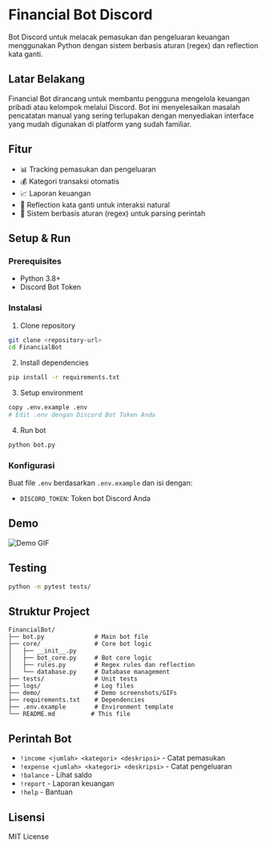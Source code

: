 # Financial Bot Discord

Bot Discord untuk melacak pemasukan dan pengeluaran keuangan menggunakan Python dengan sistem berbasis aturan (regex) dan reflection kata ganti.

## Latar Belakang

Financial Bot dirancang untuk membantu pengguna mengelola keuangan pribadi atau kelompok melalui Discord. Bot ini menyelesaikan masalah pencatatan manual yang sering terlupakan dengan menyediakan interface yang mudah digunakan di platform yang sudah familiar.

## Fitur

- 📊 Tracking pemasukan dan pengeluaran
- 💰 Kategori transaksi otomatis
- 📈 Laporan keuangan
- 🔄 Reflection kata ganti untuk interaksi natural
- 🤖 Sistem berbasis aturan (regex) untuk parsing perintah

## Setup & Run

### Prerequisites

- Python 3.8+
- Discord Bot Token

### Instalasi

1. Clone repository

```bash
git clone <repository-url>
cd FinancialBot
```

2. Install dependencies

```bash
pip install -r requirements.txt
```

3. Setup environment

```bash
copy .env.example .env
# Edit .env dengan Discord Bot Token Anda
```

4. Run bot

```bash
python bot.py
```

### Konfigurasi

Buat file `.env` berdasarkan `.env.example` dan isi dengan:

- `DISCORD_TOKEN`: Token bot Discord Anda

## Demo

![Demo GIF](demo/demo.gif)

## Testing

```bash
python -m pytest tests/
```

## Struktur Project

```
FinancialBot/
├── bot.py              # Main bot file
├── core/               # Core bot logic
│   ├── __init__.py
│   ├── bot_core.py     # Bot core logic
│   ├── rules.py        # Regex rules dan reflection
│   └── database.py     # Database management
├── tests/              # Unit tests
├── logs/               # Log files
├── demo/               # Demo screenshots/GIFs
├── requirements.txt    # Dependencies
├── .env.example        # Environment template
└── README.md          # This file
```

## Perintah Bot

- `!income <jumlah> <kategori> <deskripsi>` - Catat pemasukan
- `!expense <jumlah> <kategori> <deskripsi>` - Catat pengeluaran
- `!balance` - Lihat saldo
- `!report` - Laporan keuangan
- `!help` - Bantuan

## Lisensi

MIT License
